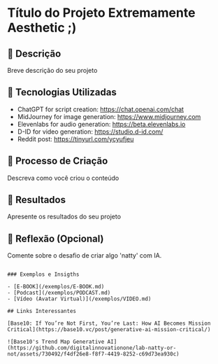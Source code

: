 # Título do Projeto Extremamente Aesthetic ;)

## 📒 Descrição
Breve descrição do seu projeto

## 🤖 Tecnologias Utilizadas
* ChatGPT for script creation: https://chat.openai.com/chat
* MidJourney for image generation: https://www.midjourney.com
* Elevenlabs for audio generation: https://beta.elevenlabs.io
* D-ID for video generation: https://studio.d-id.com/
* Reddit post: https://tinyurl.com/ycyufjeu

## 🧐 Processo de Criação
Descreva como você criou o conteúdo

## 🚀 Resultados
Apresente os resultados do seu projeto

## 💭 Reflexão (Opcional)
Comente sobre o desafio de criar algo 'natty' com IA.
```

### Exemplos e Insigths

- [E-BOOK](/exemplos/E-BOOK.md)
- [Podcast](/exemplos/PODCAST.md)
- [Vídeo (Avatar Virtual)](/exemplos/VIDEO.md)

## Links Interessantes

[Base10: If You’re Not First, You’re Last: How AI Becomes Mission Critical](https://base10.vc/post/generative-ai-mission-critical/)

![Base10's Trend Map Generative AI](https://github.com/digitalinnovationone/lab-natty-or-not/assets/730492/f4df26e8-f8f7-4419-8252-c69d73ea930c)
